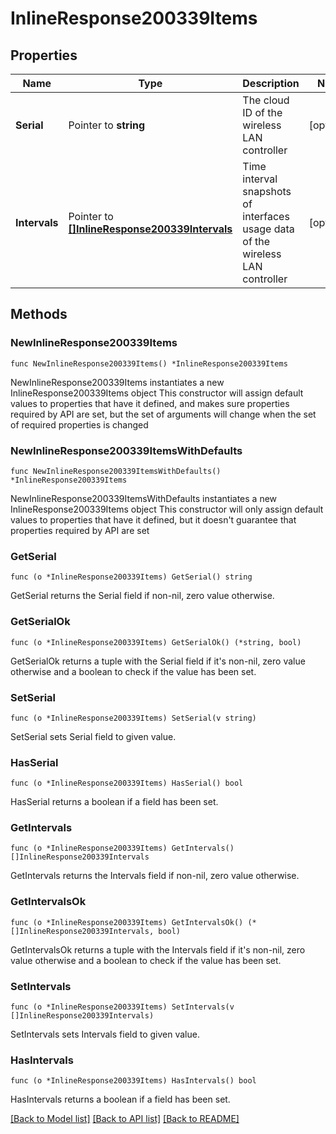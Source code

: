 # InlineResponse200339Items

## Properties

Name | Type | Description | Notes
------------ | ------------- | ------------- | -------------
**Serial** | Pointer to **string** | The cloud ID of the wireless LAN controller | [optional] 
**Intervals** | Pointer to [**[]InlineResponse200339Intervals**](InlineResponse200339Intervals.md) | Time interval snapshots of interfaces usage data of the wireless LAN controller | [optional] 

## Methods

### NewInlineResponse200339Items

`func NewInlineResponse200339Items() *InlineResponse200339Items`

NewInlineResponse200339Items instantiates a new InlineResponse200339Items object
This constructor will assign default values to properties that have it defined,
and makes sure properties required by API are set, but the set of arguments
will change when the set of required properties is changed

### NewInlineResponse200339ItemsWithDefaults

`func NewInlineResponse200339ItemsWithDefaults() *InlineResponse200339Items`

NewInlineResponse200339ItemsWithDefaults instantiates a new InlineResponse200339Items object
This constructor will only assign default values to properties that have it defined,
but it doesn't guarantee that properties required by API are set

### GetSerial

`func (o *InlineResponse200339Items) GetSerial() string`

GetSerial returns the Serial field if non-nil, zero value otherwise.

### GetSerialOk

`func (o *InlineResponse200339Items) GetSerialOk() (*string, bool)`

GetSerialOk returns a tuple with the Serial field if it's non-nil, zero value otherwise
and a boolean to check if the value has been set.

### SetSerial

`func (o *InlineResponse200339Items) SetSerial(v string)`

SetSerial sets Serial field to given value.

### HasSerial

`func (o *InlineResponse200339Items) HasSerial() bool`

HasSerial returns a boolean if a field has been set.

### GetIntervals

`func (o *InlineResponse200339Items) GetIntervals() []InlineResponse200339Intervals`

GetIntervals returns the Intervals field if non-nil, zero value otherwise.

### GetIntervalsOk

`func (o *InlineResponse200339Items) GetIntervalsOk() (*[]InlineResponse200339Intervals, bool)`

GetIntervalsOk returns a tuple with the Intervals field if it's non-nil, zero value otherwise
and a boolean to check if the value has been set.

### SetIntervals

`func (o *InlineResponse200339Items) SetIntervals(v []InlineResponse200339Intervals)`

SetIntervals sets Intervals field to given value.

### HasIntervals

`func (o *InlineResponse200339Items) HasIntervals() bool`

HasIntervals returns a boolean if a field has been set.


[[Back to Model list]](../README.md#documentation-for-models) [[Back to API list]](../README.md#documentation-for-api-endpoints) [[Back to README]](../README.md)



